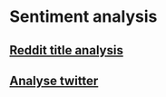 # Sentiment analysis

## [Reddit title analysis](https://nicolas-constanty.github.io/SentimentAnalysis/RedditTitle)
## [Analyse twitter](https://nicolas-constanty.github.io/SentimentAnalysis/AnalyseTwitter)
